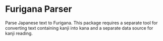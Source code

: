 # Furigana Parser

Parse Japanese text to Furigana. This package requires a separate tool for converting text containing kanji into kana and a separate data source for kanji reading.
